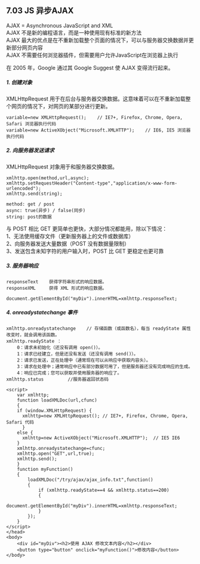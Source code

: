 ## 7.03 JS 异步AJAX 


AJAX = Asynchronous JavaScript and XML      
AJAX 不是新的编程语言，而是一种使用现有标准的新方法            
AJAX 最大的优点是在不重新加载整个页面的情况下，可以与服务器交换数据并更新部分网页内容           
AJAX 不需要任何浏览器插件，但需要用户允许JavaScript在浏览器上执行                


在 2005 年，Google 通过其 Google Suggest 使 AJAX 变得流行起来。

##### 1. 创建对象
XMLHttpRequest 用于在后台与服务器交换数据。这意味着可以在不重新加载整个网页的情况下，对网页的某部分进行更新。

```
variable=new XMLHttpRequest();    // IE7+, Firefox, Chrome, Opera, Safari 浏览器执行代码
variable=new ActiveXObject("Microsoft.XMLHTTP");    // IE6, IE5 浏览器执行代码
```

##### 2. 向服务器发送请求
XMLHttpRequest 对象用于和服务器交换数据。
```
xmlhttp.open(method,url,async);
xmlhttp.setRequestHeader("Content-type","application/x-www-form-urlencoded");
xmlhttp.send(string);

method: get / post
async: true(异步) / false(同步)
string: post的数据

```
与 POST 相比 GET 更简单也更快，大部分情况都能用，除以下情况：     
1、无法使用缓存文件（更新服务器上的文件或数据库）          
2、向服务器发送大量数据（POST 没有数据量限制）            
3、发送包含未知字符的用户输入时，POST 比 GET 更稳定也更可靠          




##### 3. 服务器响应
```
responseText	获得字符串形式的响应数据。
responseXML	    获得 XML 形式的响应数据。

document.getElementById("myDiv").innerHTML=xmlhttp.responseText;
```


##### 4. onreadystatechange 事件
```
xmlhttp.onreadystatechange	  // 存储函数（或函数名），每当 readyState 属性改变时，就会调用该函数。
xmlhttp.readyState ：
    0：请求未初始化（还没有调用 open()）。
    1：请求已经建立，但是还没有发送（还没有调用 send()）。
    2：请求已发送，正在处理中（通常现在可以从响应中获取内容头）。
    3：请求在处理中；通常响应中已有部分数据可用了，但是服务器还没有完成响应的生成。
    4：响应已完成；您可以获取并使用服务器的响应了。
xmlhttp.status         //服务器返回状态码

```



```
<script>
    var xmlhttp;
    function loadXMLDoc(url,cfunc)
    {
    if (window.XMLHttpRequest) { 
      xmlhttp=new XMLHttpRequest(); // IE7+, Firefox, Chrome, Opera, Safari 代码
      }
    else {
      xmlhttp=new ActiveXObject("Microsoft.XMLHTTP");  // IE5 IE6 
    }
    xmlhttp.onreadystatechange=cfunc;
    xmlhttp.open("GET",url,true);
    xmlhttp.send();
    }
    function myFunction()
    {
    	loadXMLDoc("/try/ajax/ajax_info.txt",function()
    	{
    		if (xmlhttp.readyState==4 && xmlhttp.status==200)
    		{
    			document.getElementById("myDiv").innerHTML=xmlhttp.responseText;
    		}
    	});
    }
</script>
</head>
<body>
    <div id="myDiv"><h2>使用 AJAX 修改文本内容</h2></div>
    <button type="button" onclick="myFunction()">修改内容</button>
</body>
```